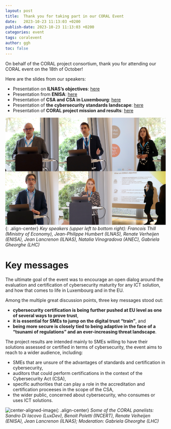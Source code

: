 ```yaml
---
layout: post
title:  Thank you for taking part in our CORAL Event
date:   2023-10-23 11:13:03 +0200
publish-date: 2023-10-23 11:13:03 +0200
categories: event
tags: coralevent
author: ggh
toc: false
---
```


On behalf of the CORAL project consortium, thank you for attending our CORAL event on the 18th of October!

Here are the slides from our speakers:
* Presentation on **ILNAS’s objectives**: [here](/assets/docs/1%20-%20CORAL-2023-presentation_JPH.pdf)
* Presentation from **ENISA**: [here](/assets/docs/2%20-%20CORAL%20-EU%20CCF-ENISA-RenateVerheijen.pdf)
* Presentation of **CSA and CSA in Luxembourg**: [here](/assets/docs/3%20-%20CORAL%20event%2018102023_CSA%20et%20ILNAS_JLA.pdf)
* Presentation of **the cybersecurity standards landscape**: [here](/assets/docs/4%20-%20CORAL%20event%20-%20Cybersecurity%20Standards%20-%20NVI.pdf)
* Presentation of **CORAL project mission and results**: [here](/assets/docs/5%20-%20CORAL%20project%20results%20-%20GGH%20and%20NVI.pdf)


![center-aligned-image](/assets/images/speakers_coral.jpg){: .align-center}
*Key speakers (upper left to bottom right): Francois Thill (Ministry of Economy), Jean-Philippe Humbert (ILNAS), Renate Verheijen (ENISA), Jean Lancrenon (ILNAS), Natalia Vinogradova (ANEC), Gabriela Gheorghe (LHC)*

# Key messages 
   
The ultimate goal of the event was to encourage an open dialog around the evaluation and certification of cybersecurity maturity for any ICT solution, and how that comes to life in Luxembourg and in the EU.

Among the multiple great discussion points, three key messages stood out: 
* **cybersecurity certification is being further pushed at EU level as one of several ways to prove trust**,
* **it is essential for SMEs to jump on the digital trust “train”**, and 
* **being more secure is closely tied to being adaptive in the face of a “tsunami of regulations” and an ever-increasing threat landscape**.


The project results are intended mainly to SMEs willing to have their solutions assessed or certified in terms of cybersecurity, the event aims to reach to a wider audience, including: 

* SMEs that are unsure of the advantages of standards and certification in cybersecurity,
* auditors that could perform certifications in the context of the Cybersecurity Act (CSA),
* specific authorities that can play a role in the accreditation and certification proceeses in the scope of the CSA, 
* the wider public, concerned about cybersecurity, who consumes or uses ICT solutions.

![center-aligned-image](/assets/images/IMG_8936.JPG){: .align-center}
*Some of the CORAL panelists: Sandro Di Iacovo (LuxDev), Benoit Poletti (INCERT), Renate Veiheijen (ENISA), Jean Lancrenon (ILNAS); Moderation: Gabriela Gheorghe (LHC)*